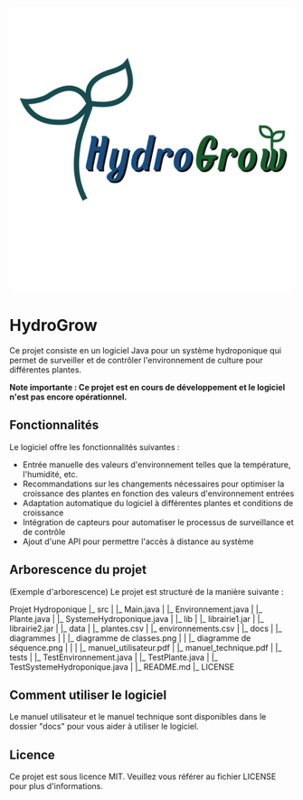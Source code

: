 ![HydroGrow logo](/images/HydroGrow-2.png)

# HydroGrow

Ce projet consiste en un logiciel Java pour un système hydroponique qui permet de surveiller et de contrôler l'environnement de culture pour différentes plantes.

**Note importante : Ce projet est en cours de développement et le logiciel n'est pas encore opérationnel.**

## Fonctionnalités

Le logiciel offre les fonctionnalités suivantes :

- Entrée manuelle des valeurs d'environnement telles que la température, l'humidité, etc.
- Recommandations sur les changements nécessaires pour optimiser la croissance des plantes en fonction des valeurs d'environnement entrées
- Adaptation automatique du logiciel à différentes plantes et conditions de croissance
- Intégration de capteurs pour automatiser le processus de surveillance et de contrôle
- Ajout d'une API pour permettre l'accès à distance au système

## Arborescence du projet

(Exemple d'arborescence)
Le projet est structuré de la manière suivante :

Projet Hydroponique
|_ src
|  |_ Main.java
|  |_ Environnement.java
|  |_ Plante.java
|  |_ SystemeHydroponique.java
|
|_ lib
|  |_ librairie1.jar
|  |_ librairie2.jar
|
|_ data
|  |_ plantes.csv
|  |_ environnements.csv
|
|_ docs
|  |_ diagrammes
|  |  |_ diagramme de classes.png
|  |  |_ diagramme de séquence.png
|  |
|  |_ manuel_utilisateur.pdf
|  |_ manuel_technique.pdf
|
|_ tests
|  |_ TestEnvironnement.java
|  |_ TestPlante.java
|  |_ TestSystemeHydroponique.java
|
|_ README.md
|_ LICENSE


## Comment utiliser le logiciel

Le manuel utilisateur et le manuel technique sont disponibles dans le dossier "docs" pour vous aider à utiliser le logiciel.

## Licence

Ce projet est sous licence MIT. Veuillez vous référer au fichier LICENSE pour plus d'informations.
